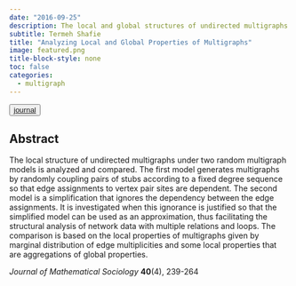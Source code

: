 ```yaml
---
date: "2016-09-25"
description: The local and global structures of undirected multigraphs under two random multigraph models are analyzed and compared.
subtitle: Termeh Shafie
title: "Analyzing Local and Global Properties of Multigraphs"
image: featured.png
title-block-style: none
toc: false
categories: 
  - multigraph
---
```



<button type="button" class="btn btn-outline-success"><a href="https://doi.org/10.1080/0022250X.2016.1219732" target="_blank">journal</a></button>


## Abstract 
The local structure of undirected multigraphs under two random multigraph models is analyzed and compared. The first model generates multigraphs by randomly coupling pairs of stubs according to a fixed degree sequence so that edge assignments to vertex pair sites are dependent. The second model is a simplification that ignores the dependency between the edge assignments. It is investigated when this ignorance is justified so that the simplified model can be used as an approximation, thus facilitating the structural analysis of network data with multiple relations and loops. The comparison is based on the local properties of multigraphs given by marginal distribution of edge multiplicities and some local properties that are aggregations of global properties.

*Journal of Mathematical Sociology* **40**(4), 239-264